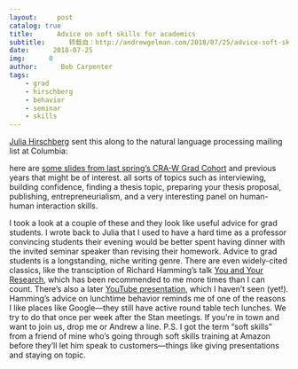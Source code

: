 ```yaml
---
layout:     post
catalog: true
title:      Advice on soft skills for academics
subtitle:      转载自：http://andrewgelman.com/2018/07/25/advice-soft-skills-academics/
date:      2018-07-25
img:      0
author:      Bob Carpenter
tags:
    - grad
    - hirschberg
    - behavior
    - seminar
    - skills
---
```


[Julia Hirschberg](http://www.cs.columbia.edu/~julia) sent this along to the natural language processing mailing list at Columbia:

> 
here are [some slides from last spring’s CRA-W Grad Cohort](https://cra.org/cra-w/grad-cohort-workshop#past-years) and previous years that might be of interest. all sorts of topics such as interviewing, building confidence, finding a thesis topic, preparing your thesis proposal, publishing, entrepreneurialism, and a very interesting panel on human-human interaction skills.

I took a look at a couple of these and they look like useful advice for grad students. I wrote back to Julia that I used to have a hard time as a professor convincing students their evening would be better spent having dinner with the invited seminar speaker than revising their homework.
Advice to grad students is a longstanding, niche writing genre. There are even widely-cited classics, like the transciption of Richard Hamming’s talk [You and Your Research](http://www.cs.virginia.edu/~robins/YouAndYourResearch.html), which has been recommended to me more times than I can count. There’s also a later [YouTube presentation](https://www.youtube.com/watch?v=a1zDuOPkMSw), which I haven’t seen (yet!).
Hamming’s advice on lunchtime behavior reminds me of one of the reasons I like places like Google—they still have active round table tech lunches. We try to do that once per week after the Stan meetings. If you’re in town and want to join us, drop me or Andrew a line.
P.S. I got the term “soft skills” from a friend of mine who’s going through soft skills training at Amazon before they’ll let him speak to customers—things like giving presentations and staying on topic.

